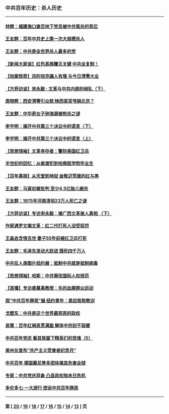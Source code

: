 ### 中共百年历史：杀人历史
---
#### [林辉：福建海口逾百地下党员被中共冤杀的背后](../../pages/nf1176106/n13878946.md?03310430) 
#### [王友群：百年中共史上第一次大规模杀人](../../pages/nf1176106/n13863785.md?03310430) 
#### [王友群：中共是全世界杀人最多的党](../../pages/nf1176106/n13860689.md?03310430) 
#### [【新闻大家谈】红色高棉覆灭关键 中共全复制！](../../pages/nf1176106/n13850222.md?03310430) 
#### [【拍案惊奇】邓的坦克碾人有理 与今日清零大业](../../pages/nf1176106/n13729574.md?03310430) 
#### [【方菲访谈】宋永毅 : 文革与中共内部的倾轧（下）](../../pages/nf1176106/n13486836.md?03310430) 
#### [周晓辉：西安清零引众怒 陕西高官甩锅北京？](../../pages/nf1176106/n13484627.md?03310430) 
#### [王友群：中华奇女子钟海源被枪杀之谜](../../pages/nf1176106/n13430555.md?03310430) 
#### [李宇明：揭开中共第三个决议中的谎言（下）](../../pages/nf1176106/n13389389.md?03310430) 
#### [李宇明：揭开中共第三个决议中的谎言（上）](../../pages/nf1176106/n13388697.md?03310430) 
#### [【思想领袖】文革幸存者：警防美国红卫兵](../../pages/nf1176106/n13339289.md?03310430) 
#### [半世纪的回忆：从偷渡犯到哈佛医学院毕业生](../../pages/nf1176106/n13345328.md?03310430) 
#### [【百年真相】从天堂到地狱 金敬迈荒唐的红与黑](../../pages/nf1176106/n13336995.md?03310430) 
#### [王友群：马寅初被批判 至少4.5亿胎儿被杀](../../pages/nf1176106/n13260313.md?03310430) 
#### [王友群：1975年河南溃坝23万人死亡之谜](../../pages/nf1176106/n13231576.md?03310430) 
#### [【方菲访谈】专访宋永毅：揭广西文革骇人真相 （下）](../../pages/nf1176106/n13209074.md?03310430) 
#### [作家遇罗文揭文革：红二代打死人没受惩罚](../../pages/nf1176106/n13205254.md?03310430) 
#### [王晶垚含恨去世 妻子55年前被红卫兵打死](../../pages/nf1176106/n13203590.md?03310430) 
#### [王友群：毛泽东发动大跃进 饿死四千万人](../../pages/nf1176106/n13177158.md?03310430) 
#### [中共反人类图片纽约展：抵制中共就是抵制病毒](../../pages/nf1176106/n13115371.md?03310430) 
#### [【思想领袖】哈斯：中共窜改国际人权规范](../../pages/nf1176106/n13053647.md?03310430) 
#### [【首播】专访盛慕真教授：毛的血腥群众运动](../../pages/nf1176106/n13091782.md?03310430) 
#### [观“中共百年罪恶”展 纽约青年：美应吸取教训](../../pages/nf1176106/n13085246.md?03310430) 
#### [戈壁东：中共是这个世界最邪恶的政权](../../pages/nf1176106/n13085641.md?03310430) 
#### [易蓉：百年红祸恶贯满盈 解体中共刻不容缓](../../pages/nf1176106/n13084455.md?03310430) 
#### [中共百年党庆 看其铁窗下精英们的苦难（5）](../../pages/nf1176106/n13076766.md?03310430) 
#### [美州长宣布“共产主义受害者纪念月”](../../pages/nf1176106/n13074024.md?03310430) 
#### [中共百年 德国慕尼黑多团体揭其危害全球](../../pages/nf1176106/n13068873.md?03310430) 
#### [专家：中共党庆异象 凸显政权陷末日危机](../../pages/nf1176106/n13067084.md?03310430) 
#### [多伦多七·一大游行 控诉中共百年罪恶](../../pages/nf1176106/n13062043.md?03310430) 

---
#### 第 [ [20](./20.md?03310430) / [19](./19.md?03310430) / [18](./18.md?03310430) / [17](./17.md?03310430) / [16](./16.md?03310430) / [15](./15.md?03310430) / [14](./14.md?03310430) / [13](./13.md?03310430) ] 页
